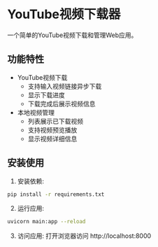 # YouTube视频下载器

一个简单的YouTube视频下载和管理Web应用。

## 功能特性

- YouTube视频下载
  - 支持输入视频链接异步下载
  - 显示下载进度
  - 下载完成后展示视频信息
- 本地视频管理
  - 列表展示已下载视频
  - 支持视频预览播放
  - 显示视频详细信息

## 安装使用

1. 安装依赖:
```bash
pip install -r requirements.txt
```

2. 运行应用:
```bash
uvicorn main:app --reload
```

3. 访问应用:
打开浏览器访问 http://localhost:8000 